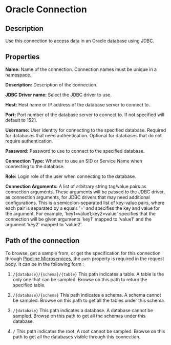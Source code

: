 # Oracle Connection


Description
-----------
Use this connection to access data in an Oracle database using JDBC.

Properties
----------
**Name:** Name of the connection. Connection names must be unique in a namespace.

**Description:** Description of the connection.

**JDBC Driver name:** Select the JDBC driver to use.

**Host:** Host name or IP address of the database server to connect to.

**Port:** Port number of the database server to connect to. If not specified will default to 1521.

**Username:** User identity for connecting to the specified database. Required for databases that need
authentication. Optional for databases that do not require authentication.

**Password:** Password to use to connect to the specified database.

**Connection Type:** Whether to use an SID or Service Name when connecting to the database.

**Role:** Login role of the user when connecting to the database.

**Connection Arguments:** A list of arbitrary string tag/value pairs as connection arguments. These arguments
will be passed to the JDBC driver, as connection arguments, for JDBC drivers that may need additional configurations.
This is a semicolon-separated list of key-value pairs, where each pair is separated by a equals '=' and specifies
the key and value for the argument. For example, 'key1=value1;key2=value' specifies that the connection will be
given arguments 'key1' mapped to 'value1' and the argument 'key2' mapped to 'value2'.

Path of the connection
----------------------
To browse, get a sample from, or get the specification for this connection through
[Pipeline Microservices](https://cdap.atlassian.net/wiki/spaces/DOCS/pages/975929350/Pipeline+Microservices), the `path`
property is required in the request body. It can be in the following form :

1. `/{database}/{schema}/{table}`
   This path indicates a table. A table is the only one that can be sampled. Browse on this path to return the specified table.

2. `/{database}/{schema}`
   This path indicates a schema. A schema cannot be sampled. Browse on this path to get all the tables under this schema.

3. `/{database}`
   This path indicates a database. A database cannot be sampled. Browse on this path to get all the schemas under this database.

4. `/`
   This path indicates the root. A root cannot be sampled. Browse on this path to get all the databases visible through this connection.
